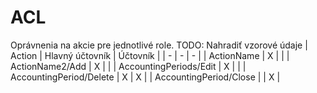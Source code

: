 # ACL

Oprávnenia na akcie pre jednotlivé role.
TODO: Nahradiť vzorové údaje
| Action | Hlavný účtovník | Účtovník |
| - | - | - |
| ActionName | X |  |
| ActionName2/Add | X |  |
| AccountingPeriods/Edit | X |  |
| AccountingPeriod/Delete | X | X |
| AccountingPeriod/Close | | X |
